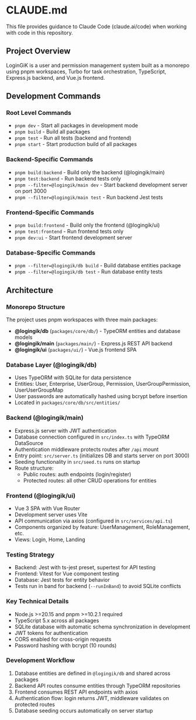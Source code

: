 # CLAUDE.md

This file provides guidance to Claude Code (claude.ai/code) when working with code in this repository.

## Project Overview

LoginGiK is a user and permission management system built as a monorepo using pnpm workspaces, Turbo for task orchestration, TypeScript, Express.js backend, and Vue.js frontend.

## Development Commands

### Root Level Commands
- `pnpm dev` - Start all packages in development mode
- `pnpm build` - Build all packages
- `pnpm test` - Run all tests (backend and frontend)
- `pnpm start` - Start production build of all packages

### Backend-Specific Commands
- `pnpm build:backend` - Build only the backend (@logingik/main)
- `pnpm test:backend` - Run backend tests only
- `pnpm --filter=@logingik/main dev` - Start backend development server on port 3000
- `pnpm --filter=@logingik/main test` - Run backend Jest tests

### Frontend-Specific Commands
- `pnpm build:frontend` - Build only the frontend (@logingik/ui)
- `pnpm test:frontend` - Run frontend tests only
- `pnpm dev:ui` - Start frontend development server

### Database-Specific Commands
- `pnpm --filter=@logingik/db build` - Build database entities package
- `pnpm --filter=@logingik/db test` - Run database entity tests

## Architecture

### Monorepo Structure
The project uses pnpm workspaces with three main packages:

- **@logingik/db** (`packages/core/db/`) - TypeORM entities and database models
- **@logingik/main** (`packages/main/`) - Express.js REST API backend
- **@logingik/ui** (`packages/ui/`) - Vue.js frontend SPA

### Database Layer (@logingik/db)
- Uses TypeORM with SQLite for data persistence
- Entities: User, Enterprise, UserGroup, Permission, UserGroupPermission, UserUserGroupMap
- User passwords are automatically hashed using bcrypt before insertion
- Located in `packages/core/db/src/entities/`

### Backend (@logingik/main)
- Express.js server with JWT authentication
- Database connection configured in `src/index.ts` with TypeORM DataSource
- Authentication middleware protects routes after `/api` mount
- Entry point: `src/server.ts` (initializes DB and starts server on port 3000)
- Seeding functionality in `src/seed.ts` runs on startup
- Route structure:
  - Public routes: auth endpoints (login/register)
  - Protected routes: all other CRUD operations for entities

### Frontend (@logingik/ui)
- Vue 3 SPA with Vue Router
- Development server uses Vite
- API communication via axios (configured in `src/services/api.ts`)
- Components organized by feature: UserManagement, RoleManagement, etc.
- Views: Login, Home, Landing

### Testing Strategy
- Backend: Jest with ts-jest preset, supertest for API testing
- Frontend: Vitest for Vue component testing
- Database: Jest tests for entity behavior
- Tests run in band for backend (`--runInBand`) to avoid SQLite conflicts

### Key Technical Details
- Node.js >=20.15 and pnpm >=10.2.1 required
- TypeScript 5.x across all packages
- SQLite database with automatic schema synchronization in development
- JWT tokens for authentication
- CORS enabled for cross-origin requests
- Password hashing with bcrypt (10 rounds)

### Development Workflow
1. Database entities are defined in `@logingik/db` and shared across packages
2. Backend API routes consume entities through TypeORM repositories
3. Frontend consumes REST API endpoints with axios
4. Authentication flow: login returns JWT, middleware validates on protected routes
5. Database seeding occurs automatically on server startup